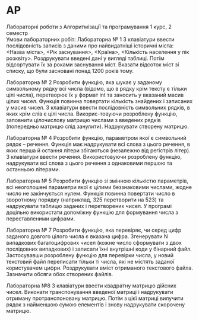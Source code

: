 # AP
Лабораторні роботи з Алгоритмізації та програмування 1 курс, 2 семестр          
Умови лабораторних робіт:
Лабораторна № 1
  З клавіатури ввести послідовність записів з даними про найвидатніші історичні міста: 
<Назва міста>, <Рік заснування>, <Країна>, <Кількість населення у пік розквіту>. 
Роздрукувати введені дані у вигляді таблиці. Потім відсортувати їх за роками заснування міст. Вказати відсоток міст зі списку, що були засновані понад 1200 років тому.

Лабораторна № 2
  Розробити функцію, яка шукає у заданому символьному рядку всі числа (відомо, що в рядку крім тексту є тільки цілі числа), перетворює їх у формат int та заносить у вказаний масив цілих чисел. Функція повинна повертати кількість знайдених і записаних у масив чисел. З клавіатури ввести послідовність символьних рядків, в яких крім слів є цілі числа. Викорис-товуючи розроблену функцію, заповнити цілочислову матрицю числами з введених рядків (попередньо матрицю слід занулити). Надрукувати створену матрицю.

Лабораторна № 4
  Розробити функцію, параметром якої є символьний рядок – речення. Функція має надрукувати всі слова з цього речення, в яких перша й остання літери збігаються (незалежно від регістрів літер). З клавіатури ввести речення. Використовуючи розроблену функцію, надрукувати всі слова з цього речення з однаковими першою та останньою літерами.

Лабораторна № 5
  Розробити функцію зі змінною кількістю параметрів, всі неоголошені  параметри якої є цілими беззнаковими числами, жодне число не закінчується нулем. Функція повинна повертати число в зворотному порядку (наприклад, 325 перетворити на 523) та надрукувати таблицю  заданих і перетворених чисел. У програмі доцільно використати допоміжну функцію для формування числа з переставленими цифрами.

Лабораторна № 7
  Розробити функцію, яка перевіряє, чи серед цифр заданого довгого цілого числа є вказана цифра. Згенерувати N випадкових багатоцифрових чисел (кожне число сформувати з двох послідовних випадкових) і записати їхні внутрішні коди у бінарний файл. Застосувавши розроблену функцію для перевірки числа, у новий текстовий файл переписати тільки ті числа, які не містять заданої користувачем цифри. Роздрукувати вміст отриманого текстового файла. Зазначити обсяги обох створених файлів.

Лабораторна №8
  З клавіатури ввести квадратну матрицю дійсних чисел. Виконати транспонування введеної матриці і надрукувати отриману протранспоновану матрицю. Потім з цієї матриці вилучити рядок з найменшою сумою елементів і знову надрукувати скорочену матрицю.

